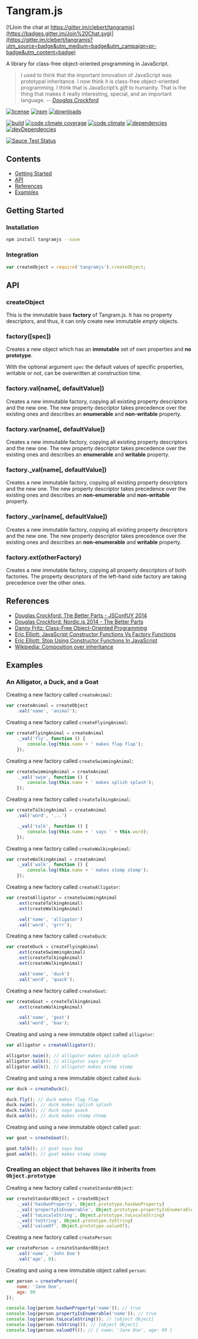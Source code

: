 # Tangram.js

[![Join the chat at https://gitter.im/clebert/tangramjs](https://badges.gitter.im/Join%20Chat.svg)](https://gitter.im/clebert/tangramjs?utm_source=badge&utm_medium=badge&utm_campaign=pr-badge&utm_content=badge)

A library for class-free object-oriented programming in JavaScript.

> I used to think that the important innovation of JavaScript was prototypal inheritance.
> I now think it is class-free object-oriented programming.
> I think that is JavaScript’s *gift* to humanity.
> That is the thing that makes it really interesting, special, and an important language.
> -- <cite>[Douglas Crockford](https://www.youtube.com/watch?v=bo36MrBfTk4#t=2020)</cite>

[![license](http://img.shields.io/badge/license-MIT-blue.svg?style=flat)](https://raw.githubusercontent.com/clebert/tangramjs/master/LICENSE)
[![npm](http://img.shields.io/npm/v/tangramjs.svg?style=flat)](https://www.npmjs.org/package/tangramjs)
[![downloads](http://img.shields.io/npm/dm/tangramjs.svg?style=flat)](https://www.npmjs.org/package/tangramjs)

[![build](http://img.shields.io/travis/clebert/tangramjs/master.svg?style=flat)](https://travis-ci.org/clebert/tangramjs)
[![code climate coverage](http://img.shields.io/codeclimate/coverage/github/clebert/tangramjs.svg?style=flat)](https://codeclimate.com/github/clebert/tangramjs/coverage)
[![code climate](http://img.shields.io/codeclimate/github/clebert/tangramjs.svg?style=flat)](https://codeclimate.com/github/clebert/tangramjs)
[![dependencies](http://img.shields.io/david/clebert/tangramjs.svg?style=flat)](https://david-dm.org/clebert/tangramjs#info=dependencies&view=table)
[![devDependencies](http://img.shields.io/david/dev/clebert/tangramjs.svg?style=flat)](https://david-dm.org/clebert/tangramjs#info=devDependencies&view=table)

[![Sauce Test Status](https://saucelabs.com/browser-matrix/tangramjs.svg)](https://saucelabs.com/u/tangramjs)

## Contents

- [Getting Started](#getting-started)
- [API](#api)
- [References](#references)
- [Examples](#examples)

## Getting Started

### Installation

```sh
npm install tangramjs --save
```

### Integration

```javascript
var createObject = require('tangramjs').createObject;
```

## API

### createObject

This is the immutable base **factory** of Tangram.js.
It has no property descriptors, and thus, it can only create new immutable *empty* objects.

### factory([spec])

Creates a new object which has an **immutable** set of own properties and **no prototype**.

With the optional argument `spec` the default values of specific properties, writable or not, can be overwritten at construction time.

### factory.val(name[, defaultValue])

Creates a new immutable factory, copying all existing property descriptors and the new one. The new property descriptor takes precedence over the existing ones and describes an **enumerable** and **non-writable** property.

### factory.var(name[, defaultValue])

Creates a new immutable factory, copying all existing property descriptors and the new one. The new property descriptor takes precedence over the existing ones and describes an **enumerable** and **writable** property.

### factory._val(name[, defaultValue])

Creates a new immutable factory, copying all existing property descriptors and the new one. The new property descriptor takes precedence over the existing ones and describes an **non-enumerable** and **non-writable** property.

### factory._var(name[, defaultValue])

Creates a new immutable factory, copying all existing property descriptors and the new one. The new property descriptor takes precedence over the existing ones and describes an **non-enumerable** and **writable** property.

### factory.ext(otherFactory)

Creates a new immutable factory, copying all property descriptors of both factories.
The property descriptors of the left-hand side factory are taking precedence over the other ones.

## References

- [Douglas Crockford: The Better Parts - JSConfUY 2014][1]
- [Douglas Crockford: Nordic.js 2014 - The Better Parts][2]
- [Danny Fritz: Class-Free Object-Oriented Programming][3]
- [Eric Elliott: JavaScript Constructor Functions Vs Factory Functions][4]
- [Eric Elliott: Stop Using Constructor Functions In JavaScript][5]
- [Wikipedia: Composition over inheritance][6]

[1]: https://www.youtube.com/watch?v=bo36MrBfTk4
[2]: https://www.youtube.com/watch?v=PSGEjv3Tqo0
[3]: https://dannyfritz.wordpress.com/2014/10/11/class-free-object-oriented-programming/
[4]: http://ericleads.com/2013/01/javascript-constructor-functions-vs-factory-functions/
[5]: http://ericleads.com/2012/09/stop-using-constructor-functions-in-javascript/
[6]: http://en.wikipedia.org/wiki/Composition_over_inheritance

## Examples

### An Alligator, a Duck, and a Goat

Creating a new factory called `createAnimal`:

```javascript
var createAnimal = createObject
    .val('name', 'animal');
```

Creating a new factory called `createFlyingAnimal`:

```javascript
var createFlyingAnimal = createAnimal
    ._val('fly', function () {
        console.log(this.name + ' makes flap flap');
    });
```

Creating a new factory called `createSwimmingAnimal`:

```javascript
var createSwimmingAnimal = createAnimal
    ._val('swim', function () {
        console.log(this.name + ' makes splish splash');
    });
```

Creating a new factory called `createTalkingAnimal`:

```javascript
var createTalkingAnimal = createAnimal
    .val('word', '...')

    ._val('talk', function () {
        console.log(this.name + ' says ' + this.word);
    });
```

Creating a new factory called `createWalkingAnimal`:

```javascript
var createWalkingAnimal = createAnimal
    ._val('walk', function () {
        console.log(this.name + ' makes stomp stomp');
    });
```

Creating a new factory called `createAlligator`:

```javascript
var createAlligator = createSwimmingAnimal
    .ext(createTalkingAnimal)
    .ext(createWalkingAnimal)

    .val('name', 'alligator')
    .val('word', 'grrr');
```

Creating a new factory called `createDuck`:

```javascript
var createDuck = createFlyingAnimal
    .ext(createSwimmingAnimal)
    .ext(createTalkingAnimal)
    .ext(createWalkingAnimal)

    .val('name', 'duck')
    .val('word', 'quack');
```

Creating a new factory called `createGoat`:

```javascript
var createGoat = createTalkingAnimal
    .ext(createWalkingAnimal)

    .val('name', 'goat')
    .val('word', 'baa');
```

Creating and using a new immutable object called `alligator`:

```javascript
var alligator = createAlligator();

alligator.swim(); // alligator makes splish splash
alligator.talk(); // alligator says grrr
alligator.walk(); // alligator makes stomp stomp
```

Creating and using a new immutable object called `duck`:

```javascript
var duck = createDuck();

duck.fly(); // duck makes flap flap
duck.swim(); // duck makes splish splash
duck.talk(); // duck says quack
duck.walk(); // duck makes stomp stomp
```

Creating and using a new immutable object called `goat`:

```javascript
var goat = createGoat();

goat.talk(); // goat says baa
goat.walk(); // goat makes stomp stomp
```

### Creating an object that behaves like it inherits from `Object.prototype`

Creating a new factory called `createStandardObject`:

```javascript
var createStandardObject = createObject
    ._val('hasOwnProperty', Object.prototype.hasOwnProperty)
    ._val('propertyIsEnumerable', Object.prototype.propertyIsEnumerable)
    ._val('toLocaleString', Object.prototype.toLocaleString)
    ._val('toString', Object.prototype.toString)
    ._val('valueOf', Object.prototype.valueOf);
```

Creating a new factory called `createPerson`:

```javascript
var createPerson = createStandardObject
    .val('name', 'John Doe')
    .val('age', 0);
```

Creating and using a new immutable object called `person`:

```javascript
var person = createPerson({
    name: 'Jane Doe',
    age: 99
});

console.log(person.hasOwnProperty('name')); // true
console.log(person.propertyIsEnumerable('name')); // true
console.log(person.toLocaleString()); // [object Object]
console.log(person.toString()); // [object Object]
console.log(person.valueOf()); // { name: 'Jane Doe', age: 99 }
```
